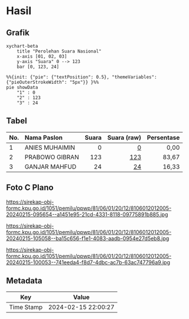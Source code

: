 # Hasil

## Grafik

```mermaid
xychart-beta
    title "Perolehan Suara Nasional"
    x-axis [01, 02, 03]
    y-axis "Suara" 0 --> 123
    bar [0, 123, 24]
```

```mermaid
%%{init: {"pie": {"textPosition": 0.5}, "themeVariables": {"pieOuterStrokeWidth": "5px"}} }%%
pie showData
    "1" : 0
    "2" : 123
    "3" : 24
```

## Tabel

| No. | Nama Paslon    | Suara | Suara (raw) | Persentase |
|:--- |:-------------- | -----:| -----------:| ----------:|
| 1   | ANIES MUHAIMIN | 0     | [0][p-1]    | 0,00       |
| 2   | PRABOWO GIBRAN | 123   | [123][p-2]  | 83,67      |
| 3   | GANJAR MAHFUD  | 24    | [24][p-3]   | 16,33      |


[p-1]: https://github.com/gigit-pemilu/pemilu-2024/blob/main/pilpres/hitung-suara/sub/81-maluku/sub/06-seram-bagian-barat/sub/01-kairatu/sub/2012-hatusua/sub/005-tps/sub/paslon-1.txt
[p-2]: https://github.com/gigit-pemilu/pemilu-2024/blob/main/pilpres/hitung-suara/sub/81-maluku/sub/06-seram-bagian-barat/sub/01-kairatu/sub/2012-hatusua/sub/005-tps/sub/paslon-2.txt
[p-3]: https://github.com/gigit-pemilu/pemilu-2024/blob/main/pilpres/hitung-suara/sub/81-maluku/sub/06-seram-bagian-barat/sub/01-kairatu/sub/2012-hatusua/sub/005-tps/sub/paslon-3.txt

## Foto C Plano

https://sirekap-obj-formc.kpu.go.id/1051/pemilu/ppwp/81/06/01/20/12/8106012012005-20240215-095654--a1451e95-21cd-4331-8118-09775891b885.jpg

https://sirekap-obj-formc.kpu.go.id/1051/pemilu/ppwp/81/06/01/20/12/8106012012005-20240215-105058--ba15c656-f1e1-4083-aadb-0954e27d5eb8.jpg

https://sirekap-obj-formc.kpu.go.id/1051/pemilu/ppwp/81/06/01/20/12/8106012012005-20240215-100053--741eeda4-f8d7-4dbc-ac7b-63ac747796a9.jpg


## Metadata

| Key        | Value               |
| ---------- | ------------------- |
| Time Stamp | 2024-02-15 22:00:27 |



